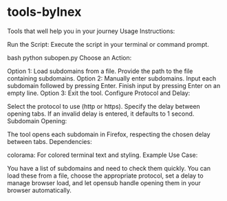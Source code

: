 # tools-byInex
Tools that well help you in your journey
Usage Instructions:

Run the Script: Execute the script in your terminal or command prompt.

bash
python subopen.py
Choose an Action:

Option 1: Load subdomains from a file. Provide the path to the file containing subdomains.
Option 2: Manually enter subdomains. Input each subdomain followed by pressing Enter. Finish input by pressing Enter on an empty line.
Option 3: Exit the tool.
Configure Protocol and Delay:

Select the protocol to use (http or https).
Specify the delay between opening tabs. If an invalid delay is entered, it defaults to 1 second.
Subdomain Opening:

The tool opens each subdomain in Firefox, respecting the chosen delay between tabs.
Dependencies:

colorama: For colored terminal text and styling.
Example Use Case:

You have a list of subdomains and need to check them quickly. You can load these from a file, choose the appropriate protocol, set a delay to manage browser load, and let opensub handle opening them in your browser automatically.

